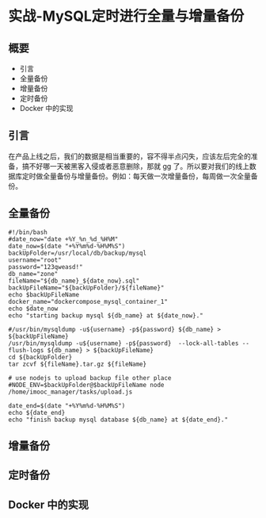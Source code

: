 # 实战-MySQL定时进行全量与增量备份
## 概要
- 引言
- 全量备份
- 增量备份
- 定时备份
- Docker 中的实现
## 引言
在产品上线之后，我们的数据是相当重要的，容不得半点闪失，应该左后完全的准备，搞不好哪一天被黑客入侵或者恶意删除，那就 gg 了。所以要对我们的线上数据库定时做全量备份与增量备份。例如：每天做一次增量备份，每周做一次全量备份。
## 全量备份
```
#!/bin/bash
#date_now="date +%Y_%n_%d_%H%M"
date_now=$(date "+%Y%m%d-%H%M%S")
backUpFolder=/usr/local/db/backup/mysql
username="root"
password="123qweasd!"
db_name="zone"
fileName="${db_name}_${date_now}.sql"
backUpFileName="${backUpFolder}/${fileName}"
echo $backUpFileName
docker_name="dockercompose_mysql_container_1"
echo $date_now
echo "starting backup mysql ${db_name} at ${date_now}."

#/usr/bin/mysqldump -u${username} -p${password} ${db_name} > ${backUpFileName}
/usr/bin/mysqldump -u${username} -p${password}  --lock-all-tables --flush-logs ${db_name} > ${backUpFileName}
cd ${backUpFolder}
tar zcvf ${fileName}.tar.gz ${fileName}

# use nodejs to upload backup file other place
#NODE_ENV=$backUpFolder@$backUpFileName node /home/imooc_manager/tasks/upload.js

date_end=$(date "+%Y%m%d-%H%M%S")
echo ${date_end}
echo "finish backup mysql database ${db_name} at ${date_end}."
```
## 增量备份
## 定时备份
## Docker 中的实现



